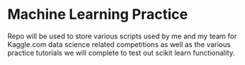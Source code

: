 Machine Learning Practice
======
Repo will be used to store various scripts used by me and my team for Kaggle.com data science related competitions as well as the various practice tutorials we will complete to test out scikit learn functionality.
